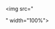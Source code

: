 <img src="<!------------------------   Untitled design-970x90   ------------------------>
<script type="text/javascript">
var bannersnack_embed = {"hash":"buplr0alk","width":970,"height":90,"t":1598136336,"userId":42199108,"type":"html5"};
</script>
<script type="text/javascript" src="//cdn.bannersnack.com/iframe/embed.js"></script>" width="100%">
